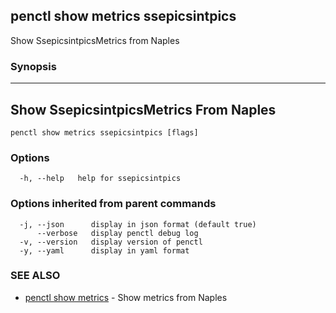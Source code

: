 ## penctl show metrics ssepicsintpics

Show SsepicsintpicsMetrics from Naples

### Synopsis



---------------------------------
 Show SsepicsintpicsMetrics From Naples 
---------------------------------


```
penctl show metrics ssepicsintpics [flags]
```

### Options

```
  -h, --help   help for ssepicsintpics
```

### Options inherited from parent commands

```
  -j, --json      display in json format (default true)
      --verbose   display penctl debug log
  -v, --version   display version of penctl
  -y, --yaml      display in yaml format
```

### SEE ALSO
* [penctl show metrics](penctl_show_metrics.md)	 - Show metrics from Naples

